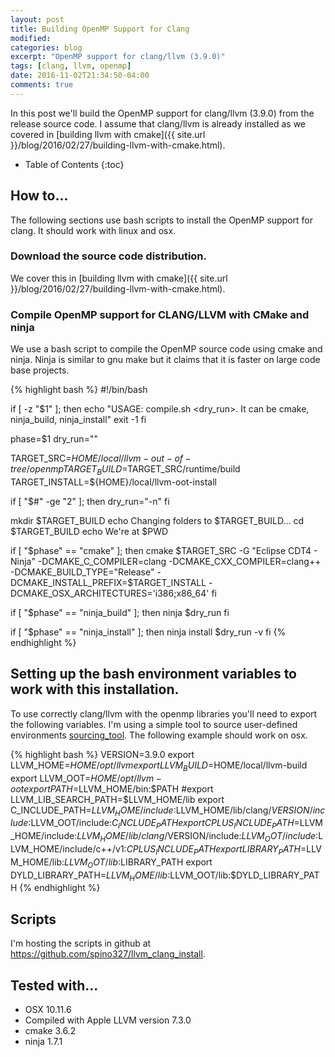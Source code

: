 ```yaml
---
layout: post
title: Building OpenMP Support for Clang
modified:
categories: blog
excerpt: "OpenMP support for clang/llvm (3.9.0)"
tags: [clang, llvm, openmp]
date: 2016-11-02T21:34:50-04:00
comments: true
---
```


In this post we'll build the OpenMP support for clang/llvm (3.9.0) from the release source code. I assume that clang/llvm is already installed as we covered in [building llvm with cmake]({{ site.url }}/blog/2016/02/27/building-llvm-with-cmake.html).

* Table of Contents
{:toc}

## How to...

The following sections use bash scripts to install the OpenMP support for clang. It should work with linux and osx.

### Download the source code distribution.
We cover this in [building llvm with cmake]({{ site.url }}/blog/2016/02/27/building-llvm-with-cmake.html).

### Compile OpenMP support for CLANG/LLVM with CMake and ninja

We use a bash script to compile the OpenMP source code using cmake and ninja. Ninja is similar to gnu make but it claims that it is faster on large code base projects.

{% highlight bash %}
#!/bin/bash

if [ -z "$1" ]; then
    echo "USAGE: compile.sh <phase> <dry_run>. It can be cmake, ninja_build, ninja_install"
    exit -1
fi

phase=$1
dry_run=""

TARGET_SRC=${HOME}/local/llvm-out-of-tree/openmp
TARGET_BUILD=$TARGET_SRC/runtime/build
TARGET_INSTALL=${HOME}/local/llvm-oot-install

if [ "$#" -ge "2" ]; then
    dry_run="-n"
fi

mkdir $TARGET_BUILD
echo Changing folders to $TARGET_BUILD...
cd $TARGET_BUILD
echo We\'re at $PWD

if [ "$phase" == "cmake" ]; then
	cmake $TARGET_SRC -G "Eclipse CDT4 - Ninja" -DCMAKE_C_COMPILER=clang -DCMAKE_CXX_COMPILER=clang++ -DCMAKE_BUILD_TYPE="Release" -DCMAKE_INSTALL_PREFIX=$TARGET_INSTALL -DCMAKE_OSX_ARCHITECTURES='i386;x86_64'
fi

if [ "$phase" == "ninja_build" ]; then
	ninja $dry_run
fi

if [ "$phase" == "ninja_install" ]; then
	ninja install $dry_run -v
fi
{% endhighlight %}

## Setting up the bash environment variables to work with this installation.

To use correctly clang/llvm with the openmp libraries you'll need to export the following variables. I'm using a simple tool to source user-defined environments <a target="null" href="https://github.com/spino327/sourcing_tool">sourcing_tool</a>. The following example should work on osx.

{% highlight bash %}
VERSION=3.9.0
export LLVM_HOME=$HOME/opt/llvm
export LLVM_BUILD=$HOME/local/llvm-build
export LLVM_OOT=$HOME/opt/llvm-oot
export PATH=$LLVM_HOME/bin:$PATH
#export LLVM_LIB_SEARCH_PATH=$LLVM_HOME/lib
export C_INCLUDE_PATH=$LLVM_HOME/include:$LLVM_HOME/lib/clang/$VERSION/include:$LLVM_OOT/include:$C_INCLUDE_PATH
export CPLUS_INCLUDE_PATH=$LLVM_HOME/include:$LLVM_HOME/lib/clang/$VERSION/include:$LLVM_OOT/include:$LLVM_HOME/include/c++/v1:$CPLUS_INCLUDE_PATH
export LIBRARY_PATH=$LLVM_HOME/lib:$LLVM_OOT/lib:$LIBRARY_PATH
export DYLD_LIBRARY_PATH=$LLVM_HOME/lib:$LLVM_OOT/lib:$DYLD_LIBRARY_PATH
{% endhighlight %}

## Scripts

I'm hosting the scripts in github at <a target="null" href="https://github.com/spino327/llvm_clang_install">https://github.com/spino327/llvm_clang_install</a>.

## Tested with...

* OSX 10.11.6
* Compiled with Apple LLVM version 7.3.0
* cmake 3.6.2
* ninja 1.7.1
